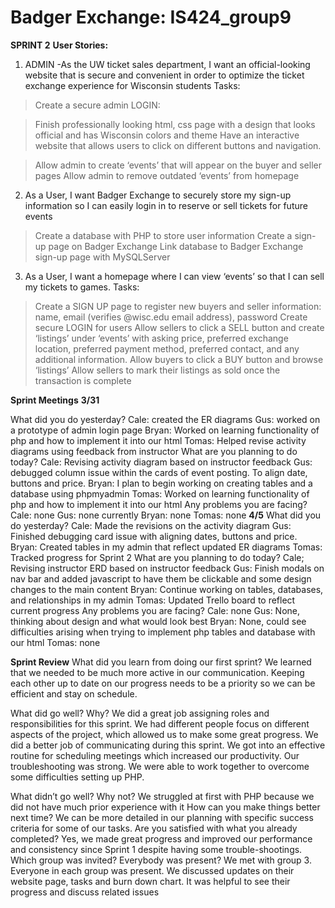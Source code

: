 # Badger Exchange: IS424_group9
 
**SPRINT 2**
**User Stories:**
 1. ADMIN -As the UW ticket sales department, I want an official-looking website that is secure and convenient in order to optimize the ticket exchange experience for Wisconsin students
Tasks:
> Create a secure admin LOGIN: 

>Finish professionally looking html, css page with a design that looks official and has Wisconsin colors and theme
>Have an interactive website that allows users to click on different buttons and navigation.

>Allow admin to create ‘events’ that will appear on the buyer and seller pages
>Allow admin to remove outdated ‘events’ from homepage

2. As a User, I want Badger Exchange to securely store my sign-up information so I can easily login in to reserve or sell tickets for future events
>Create a database with PHP to store user information
>Create a sign-up page on Badger Exchange
>Link database to Badger Exchange sign-up page with MySQLServer

3. As a User, I want a homepage where I can view ‘events’ so that I can sell my tickets to games.
Tasks:
> Create a SIGN UP page to register new buyers and seller information: 
name, email (verifies @wisc.edu email address), password
>Create secure LOGIN for users
>Allow sellers to click a SELL button and create ‘listings’ under ‘events’ with asking price, preferred exchange location, preferred payment method, preferred contact, and any additional information.
>Allow buyers to click a BUY button and browse ‘listings’
>Allow sellers to mark their listings as sold once the transaction is complete

**Sprint Meetings**
**3/31**

What did you do yesterday?
Cale: created the ER diagrams
Gus: worked on a prototype of admin login page
Bryan: Worked on learning functionality of php and how to implement it into our html
Tomas: Helped revise activity diagrams using feedback from instructor
What are you planning to do today?
Cale: Revising activity diagram based on instructor feedback
Gus: debugged column issue within the cards of event posting. To align date, buttons and price. 
Bryan: I plan to begin working on creating tables and a database using phpmyadmin
Tomas: Worked on learning functionality of php and how to implement it into our html
Any problems you are facing?
Cale: none
Gus: none currently 
Bryan: none
Tomas: none
**4/5**
What did you do yesterday?
Cale: Made the revisions on the activity diagram
Gus: Finished debugging card issue with aligning dates, buttons and price. 
Bryan: Created tables in my admin that reflect updated ER diagrams
Tomas: Tracked progress for Sprint 2
What are you planning to do today?
Cale; Revising instructor ERD based on instructor feedback
Gus: Finish modals on nav bar and added javascript to have them be clickable and some design changes to the main content
Bryan: Continue working on tables, databases, and relationships in my admin
Tomas: Updated Trello board to reflect current progress
Any problems you are facing?
Cale: none
Gus: None, thinking about design and what would look best
Bryan: None, could see difficulties arising when trying to implement php tables and database with our html
Tomas: none

**Sprint Review**
What did you learn from doing our first sprint?
We learned that we needed to be much more active in our communication. Keeping each other up to date on our progress needs to be a priority so we can be efficient and stay on schedule. 

What did go well? Why?
We did a great job assigning roles and responsibilities for this sprint. We had different people focus on different aspects of the project, which allowed us to make some great progress.
We did a better job of communicating during this sprint. We got into an effective routine for scheduling meetings which increased our productivity.
Our troubleshooting was strong. We were able to work together to overcome some difficulties setting up PHP.

What didn’t go well? Why not?
We struggled at first with PHP because we did not have much prior experience with it
How can you make things better next time?
We can be more detailed in our planning with specific success criteria for some of our tasks.
Are you satisfied with what you already completed?
Yes, we made great progress and improved our performance and consistency since Sprint 1 despite having some trouble-shootings.
Which group was invited? Everybody was present?
We met with group 3. Everyone in each group was present. We discussed updates on their website page, tasks and burn down chart. It was helpful to see their progress and discuss related issues 








